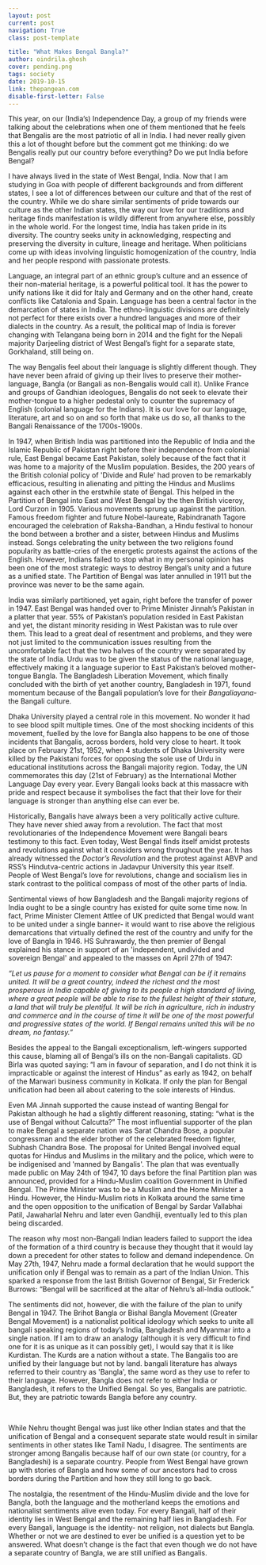 ```yaml
---
layout: post
current: post
navigation: True
class: post-template

title: "What Makes Bengal Bangla?"
author: oindrila.ghosh
cover: pending.png
tags: society
date: 2019-10-15
link: thepangean.com
disable-first-letter: False
---
```

This year, on our (India’s) Independence Day, a group of my friends were talking
about the celebrations when one of them mentioned that he feels that Bengalis
are the most patriotic of all in India. I had never really given this a lot of
thought before but the comment got me thinking: do we Bengalis really put our
country before everything? Do we put India before Bengal?

I have always lived in the state of West Bengal, India. Now that I am studying
in Goa with people of different backgrounds and from different states, I see a
lot of differences between our culture and that of the rest of the country.
While we do share similar sentiments of pride towards our culture as the other
Indian states, the way our love for our traditions and heritage finds
manifestation is wildly different from anywhere else, possibly in the whole
world. For the longest time, India has taken pride in its diversity. The country
seeks unity in acknowledging, respecting and preserving the diversity in
culture, lineage and heritage. When politicians come up with ideas involving
linguistic homogenization of the country, India and her people respond with
passionate protests. 

Language, an integral part of an ethnic group’s culture and an essence of their
non-material heritage, is a powerful political tool. It has the power to unify
nations like it did for Italy and Germany and on the other hand, create
conflicts like Catalonia and Spain. Language has been a central factor in the
demarcation of states in India. The ethno-linguistic divisions are definitely
not perfect for there exists over a hundred languages and more of their dialects
in the country. As a result, the political map of India is forever changing with
Telangana being born in 2014 and the fight for the Nepali majority Darjeeling
district of West Bengal’s fight for a separate state, Gorkhaland, still being
on. 

The way Bengalis feel about their language is slightly different though. They
have never been afraid of giving up their lives to preserve their
mother-language, Bangla (or Bangali as non-Bengalis would call it). Unlike
France and groups of Gandhian ideologues, Bengalis do not seek to elevate their
mother-tongue to a higher pedestal only to counter the supremacy of English
(colonial language for the Indians). It is our love for our language,
literature, art and so on and so forth that make us do so, all thanks to the
Bangali Renaissance of the 1700s-1900s. 

In 1947, when British India was partitioned into the Republic of India and the
Islamic Republic of Pakistan right before their independence from colonial rule,
East Bengal became East Pakistan, solely because of the fact that it was home to
a majority of the Muslim population. Besides, the 200 years of the British
colonial policy of 'Divide and Rule' had proven to be remarkably efficacious,
resulting in alienating and pitting the Hindus and Muslims against each other in
the erstwhile state of Bengal. This helped in the Partition of Bengal into East
and West Bengal by the then British viceroy, Lord Curzon in 1905. Various
movements sprung up against the partition. Famous freedom fighter and future
Nobel-laureate, Rabindranath Tagore encouraged the celebration of
Raksha-Bandhan, a Hindu festival to honour the bond between a brother and a
sister, between Hindus and Muslims instead. Songs celebrating the unity between
the two religions found popularity as battle-cries of the energetic protests
against the actions of the English. However, Indians failed to stop what in my
personal opinion has been one of the most strategic ways to destroy Bengal’s
unity and a future as a unified state. The Partition of Bengal was later
annulled in 1911 but the province was never to be the same again.

India was similarly partitioned, yet again, right before the transfer of power
in 1947. East Bengal was handed over to Prime Minister Jinnah’s Pakistan in a
platter that year. 55% of Pakistan’s population resided in East Pakistan and
yet, the distant minority residing in West Pakistan was to rule over them. This
lead to a great deal of resentment and problems, and they were not just limited
to the communication issues resulting from the uncomfortable fact that the two
halves of the country were separated by the state of India. Urdu was to be given
the status of the national language, effectively making it a language superior
to East Pakistan’s beloved mother-tongue Bangla. The Bangladesh Liberation
Movement, which finally concluded with the birth of yet another country,
Bangladesh in 1971, found momentum because of the Bangali population’s love for
their *Bangaliayana*- the Bangali culture.

Dhaka University played a central role in this movement. No wonder it had to see
blood spilt multiple times. One of the most shocking incidents of this movement,
fuelled by the love for Bangla also happens to be one of those incidents that
Bangalis, across borders, hold very close to heart. It took place on February
21st, 1952, when 4 students of Dhaka University were killed by the Pakistani
forces for opposing the sole use of Urdu in educational institutions across the
Bangali majority region. Today, the UN commemorates this day (21st of February)
as the International Mother Language Day every year. Every Bangali looks back at
this massacre with pride and respect because it symbolises the fact that their
love for their language is stronger than anything else can ever be.   

Historically, Bangalis have always been a very politically active culture. They
have never shied away from a revolution. The fact that most revolutionaries of
the Independence Movement were Bangali bears testimony to this fact. Even today,
West Bengal finds itself amidst protests and revolutions against what it
considers wrong throughout the year. It has already witnessed the *Doctor’s
Revolution* and the protest against ABVP and RSS’s Hindutva-centric actions in
Jadavpur University this year itself. People of West Bengal’s love for
revolutions, change and socialism lies in stark contrast to the political
compass of most of the other parts of India.

Sentimental views of how Bangladesh and the Bangali majority regions of India
ought to be a single country has existed for quite some time now. In fact, Prime
Minister Clement Attlee of UK predicted that Bengal would want to be united
under a single banner- it would want to rise above the religious demarcations
that virtually defined the rest of the country and unify for the love of Bangla
in 1946. HS Suhrawardy, the then premier of Bengal explained his stance in
support of an 'independent, undivided and sovereign Bengal' and appealed to the
masses on April 27th of 1947:

*“Let us pause for a moment to consider what Bengal can be if it remains united.
It will be a great country, indeed the richest and the most prosperous in India
capable of giving to its people a high standard of living, where a great people
will be able to rise to the fullest height of their stature, a land that will
truly be plentiful. It will be rich in agriculture, rich in industry and
commerce and in the course of time it will be one of the most powerful and
progressive states of the world. If Bengal remains united this will be no dream,
no fantasy.”*

Besides the appeal to the Bangali exceptionalism, left-wingers supported this
cause, blaming all of Bengal’s ills on the non-Bangali capitalists. GD Birla was
quoted saying: “I am in favour of separation, and I do not think it is
impracticable or against the interest of Hindus” as early as 1942, on behalf of
the Marwari business community in Kolkata. If only the plan for Bengal
unification had been all about catering to the sole interests of Hindus. 

Even MA Jinnah supported the cause instead of wanting Bengal for Pakistan
although he had a slightly different reasoning, stating: “what is the use of
Bengal without Calcutta?” The most influential supporter of the plan to make
Bengal a separate nation was Sarat Chandra Bose, a popular congressman and the
elder brother of the celebrated freedom fighter, Subhash Chandra Bose. The
proposal for United Bengal involved equal quotas for Hindus and Muslims in the
military and the police, which were to be indigenised and 'manned by Bangalis'.
The plan that was eventually made public on May 24th of 1947, 10 days before the
final Partition plan was announced, provided for a Hindu-Muslim coalition
Government in Unified Bengal. The Prime Minister was to be a Muslim and the Home
Minister a Hindu. However, the Hindu-Muslim riots in Kolkata around the same
time and the open opposition to the unification of Bengal by Sardar Vallabhai
Patil, Jawaharlal Nehru and later even Gandhiji, eventually led to this plan
being discarded. 

The reason why most non-Bangali Indian leaders failed to support the idea of the
formation of a third country is because they thought that it would lay down a
precedent for other states to follow and demand independence. On May 27th, 1947,
Nehru made a formal declaration that he would support the unification only if
Bengal was to remain as a part of the Indian Union. This sparked a response from
the last British Governor of Bengal, Sir Frederick Burrows: “Bengal will be
sacrificed at the altar of Nehru’s all-India outlook.” 

The sentiments did not, however, die with the failure of the plan to unify
Bengal in 1947. The Brihot Bangla or Bishal Bangla Movement (Greater Bengal
Movement) is a nationalist political ideology which seeks to unite all bangali
speaking regions of today’s India, Bangladesh and Myanmar into a single nation.
If I am to draw an analogy (although it is very difficult to find one for it is
as unique as it can possibly get), I would say that it is like Kurdistan. The
Kurds are a nation without a state. The Bangalis too are unified by their
language but not by land. bangali literature has always referred to their
country as 'Bangla', the same word as they use to refer to their language.
However, Bangla does not refer to either India or Bangladesh, it refers to the
Unified Bengal. So yes, Bangalis are patriotic. But, they are patriotic towards
Bangla before any country.

 

While Nehru thought Bengal was just like other Indian states and that the
unification of Bengal and a consequent separate state would result in similar
sentiments in other states like Tamil Nadu, I disagree. The sentiments are
stronger among Bangalis because half of our own state (or country, for a
Bangladeshi) is a separate country. People from West Bengal have grown up with
stories of Bangla and how some of our ancestors had to cross borders during the
Partition and how they still long to go back.

The nostalgia, the resentment of the Hindu-Muslim divide and the love for
Bangla, both the language and the motherland keeps the emotions and nationalist
sentiments alive even today. For every Bangali, half of their identity lies in
West Bengal and the remaining half lies in Bangladesh. For every Bangali,
language is the identity- not religion, not dialects but Bangla. Whether or not
we are destined to ever be unified is a question yet to be answered. What
doesn’t change is the fact that even though we do not have a separate country of
Bangla, we are still unified as Bangalis.
